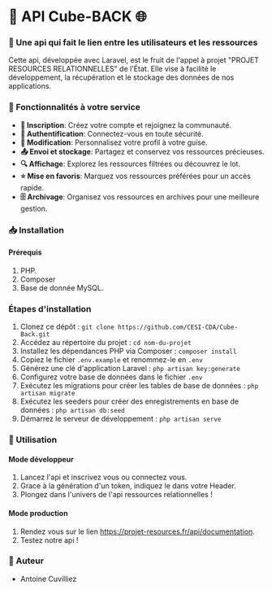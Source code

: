 # 🚀 API Cube-BACK 🌐

### 📱 Une api qui fait le lien entre les utilisateurs et les ressources

Cette api, développée avec Laravel, est le fruit de l'appel à projet "PROJET RESOURCES RELATIONNELLES" de l'État. Elle vise à facilité le développement, la récupération et le stockage des données de nos applications.

### 🎯 Fonctionnalités à votre service

- **📝 Inscription**: Créez votre compte et rejoignez la communauté.
- **🔐 Authentification**: Connectez-vous en toute sécurité.
- **🔄 Modification**: Personnalisez votre profil à votre guise.
- **📤 Envoi et stockage**: Partagez et conservez vos ressources précieuses.
- **🔍 Affichage**: Explorez les ressources filtrées ou découvrez le lot.
- **⭐ Mise en favoris**: Marquez vos ressources préférées pour un accès rapide.
- **🗄️ Archivage**: Organisez vos ressources en archives pour une meilleure gestion.

### 📥 Installation

#### Prérequis

1. PHP.
2. Composer
3. Base de donnée MySQL.

### Étapes d'installation

1. Clonez ce dépôt : `git clone https://github.com/CESI-CDA/Cube-Back.git`
2. Accédez au répertoire du projet : `cd nom-du-projet`
3. Installez les dépendances PHP via Composer : `composer install`
4. Copiez le fichier `.env.example` et renommez-le en `.env`
5. Générez une clé d'application Laravel : `php artisan key:generate`
6. Configurez votre base de données dans le fichier `.env`
7. Exécutez les migrations pour créer les tables de base de données : `php artisan migrate`
8. Exécutez les seeders pour créer des enregistrements en base de données : `php artisan db:seed`
9. Démarrez le serveur de développement : `php artisan serve`

### 🚀 Utilisation

#### Mode développeur

1. Lancez l'api et inscrivez vous ou connectez vous.
2. Grace à la génération d'un token, indiquez le dans votre Header.
3. Plongez dans l'univers de l'api ressources relationnelles !

#### Mode production

1. Rendez vous sur le lien https://projet-resources.fr/api/documentation.
2. Testez notre api !

### 👥 Auteur

- Antoine Cuvilliez
